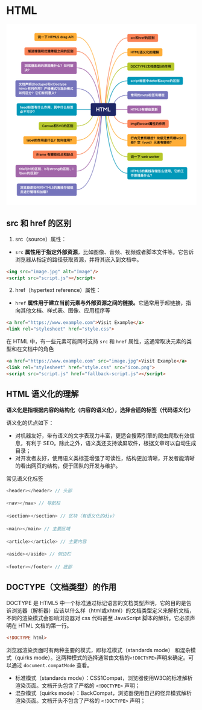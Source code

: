 # HTML

![](../../.vuepress/public/images/interview-questions/0001.png) 

## src 和 href 的区别

1. src（source）属性：

* `src` <b>属性用于指定外部资源</b>，比如图像、音频、视频或者脚本文件等。它告诉浏览器从指定的路径获取资源，并将其嵌入到文档中。

```html
<img src="image.jpg" alt="Image"/>
<script src="script.js"></script>
```

2. href（hypertext reference）属性：

* `href` <b>属性用于建立当前元素与外部资源之间的链接。</b>它通常用于超链接，指向其他文档、样式表、图像、应用程序等

```html
<a href="https://www.example.com">Visit Example</a>
<link rel="stylesheet" href="style.css">
```

在 HTML 中，有一些元素可能同时支持 `src` 和 `href` 属性，这通常取决元素的类型和在文档中的角色

```html
<a href="https://www.example.com" src="image.jpg">Visit Example</a>
<link rel="stylesheet" href="style.css" src="icon.png">
<script src="script.js" href="fallback-script.js"></script>
```

## HTML 语义化的理解

<b>语义化是指根据内容的结构化（内容的语义化），选择合适的标签（代码语义化）</b>

语义化的优点如下：

* 对机器友好，带有语义的文字表现力丰富，更适合搜索引擎的爬虫爬取有效信息，有利于 SEO。除此之外，语义类还支持读屏软件，根据文章可以自动生成目录；
* 对开发者友好，使用语义类标签增强了可读性，结构更加清晰，开发者能清晰的看出网页的结构，便于团队的开发与维护。

常见语义化标签

```javascript
<header></header> // 头部

<nav></nav> // 导航栏

<section></section> // 区块（有语义化的div）

<main></main> // 主要区域

<article></article> // 主要内容

<aside></aside> // 侧边栏

<footer></footer> // 底部
```

## DOCTYPE（文档类型）的作用

DOCTYPE 是 HTML5 中一个标准通过标记语言的文档类型声明，它的目的是告诉浏览器（解析器）应该以什么样（html或xhtml）的文档类型定义来解析文档，不同的渲染模式会影响浏览器对 css 代码甚至 JavaScript 脚本的解析。它必须声明在 HTML 文档的第一行。

```html
<!DOCTYPE html>
```

浏览器渲染页面时有两种主要的模式，即标准模式（standards mode） 和混杂模式（quirks mode）。这两种模式的选择通常由文档的`<!DOCTYPE>`声明来确定。可以通过 `document.compatMode` 查看。

* 标准模式（standards mode）：CSS1Compat，浏览器使用W3C的标准解析渲染页面。文档开头包含了严格的 `<!DOCTYPE>` 声明；
* 混杂模式（quirks mode）：BackCompat，浏览器使用自己的怪异模式解析渲染页面。文档开头不包含了严格的 `<!DOCTYPE>` 声明；

